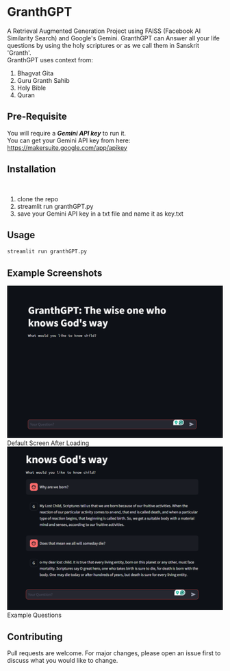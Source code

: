 # GranthGPT

A Retrieval Augmented Generation Project using FAISS (Facebook AI Similarity Search) and Google's Gemini.
GranthGPT can Answer all your life questions by using the holy scriptures or as we call them in Sanskrit 'Granth'.
<br>GranthGPT uses context from:<br>
<ol>
  <li>Bhagvat Gita</li>
  <li>Guru Granth Sahib</li>
  <li>Holy Bible</li>
  <li>Quran</li>
</ol>

## Pre-Requisite
You will require a ***Gemini API key*** to run it. <br>
You can get your Gemini API key from here: https://makersuite.google.com/app/apikey

## Installation
<br>
<ol>
  <li>clone the repo</li> 
  <li>
      streamlit run granthGPT.py
  </li>
  <li>save your Gemini API key in a txt file and name it as key.txt</li>
</ol>

## Usage

```bash
streamlit run granthGPT.py
```

## Example Screenshots

<img src='https://raw.githubusercontent.com/HorizonAks/GranthGPT/master/examples/example1.png?token=GHSAT0AAAAAACQX5BFHFHMEDZEZETVTY4Z2ZQVRWBQ'>Default Screen After Loading</img>
<img src='https://raw.githubusercontent.com/HorizonAks/GranthGPT/master/examples/example2.png?token=GHSAT0AAAAAACQX5BFHRYP3BTLSEF4YAAACZQVRWUQ'>Example Questions</img>

## Contributing

Pull requests are welcome. For major changes, please open an issue first
to discuss what you would like to change.

